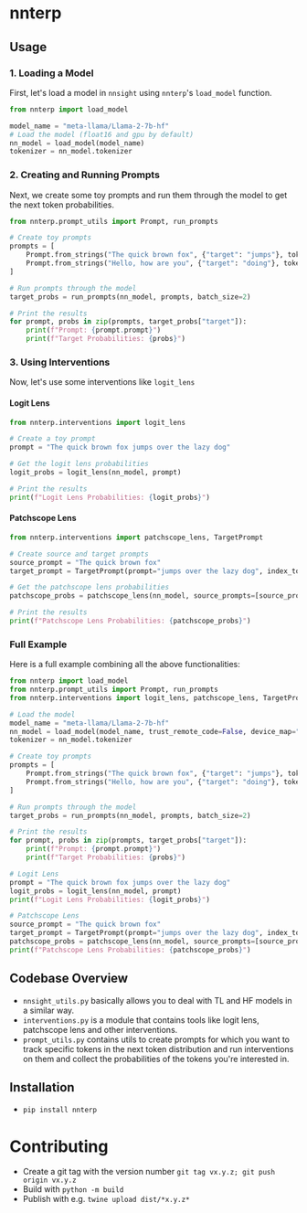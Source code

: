 # nnterp

## Usage
### 1. Loading a Model

First, let's load a model in `nnsight` using `nnterp`'s `load_model` function.

```python
from nnterp import load_model

model_name = "meta-llama/Llama-2-7b-hf"
# Load the model (float16 and gpu by default)
nn_model = load_model(model_name)
tokenizer = nn_model.tokenizer
```

### 2. Creating and Running Prompts

Next, we create some toy prompts and run them through the model to get the next token probabilities.

```python
from nnterp.prompt_utils import Prompt, run_prompts

# Create toy prompts
prompts = [
    Prompt.from_strings("The quick brown fox", {"target": "jumps"}, tokenizer),
    Prompt.from_strings("Hello, how are you", {"target": "doing"}, tokenizer)
]

# Run prompts through the model
target_probs = run_prompts(nn_model, prompts, batch_size=2)

# Print the results
for prompt, probs in zip(prompts, target_probs["target"]):
    print(f"Prompt: {prompt.prompt}")
    print(f"Target Probabilities: {probs}")
```

### 3. Using Interventions

Now, let's use some interventions like `logit_lens`

#### Logit Lens

```python
from nnterp.interventions import logit_lens

# Create a toy prompt
prompt = "The quick brown fox jumps over the lazy dog"

# Get the logit lens probabilities
logit_probs = logit_lens(nn_model, prompt)

# Print the results
print(f"Logit Lens Probabilities: {logit_probs}")
```

#### Patchscope Lens

```python
from nnterp.interventions import patchscope_lens, TargetPrompt

# Create source and target prompts
source_prompt = "The quick brown fox"
target_prompt = TargetPrompt(prompt="jumps over the lazy dog", index_to_patch=-1)

# Get the patchscope lens probabilities
patchscope_probs = patchscope_lens(nn_model, source_prompts=[source_prompt], target_patch_prompts=[target_prompt])

# Print the results
print(f"Patchscope Lens Probabilities: {patchscope_probs}")
```

### Full Example

Here is a full example combining all the above functionalities:

```python
from nnterp import load_model
from nnterp.prompt_utils import Prompt, run_prompts
from nnterp.interventions import logit_lens, patchscope_lens, TargetPrompt

# Load the model
model_name = "meta-llama/Llama-2-7b-hf"
nn_model = load_model(model_name, trust_remote_code=False, device_map="auto")
tokenizer = nn_model.tokenizer

# Create toy prompts
prompts = [
    Prompt.from_strings("The quick brown fox", {"target": "jumps"}, tokenizer),
    Prompt.from_strings("Hello, how are you", {"target": "doing"}, tokenizer)
]

# Run prompts through the model
target_probs = run_prompts(nn_model, prompts, batch_size=2)

# Print the results
for prompt, probs in zip(prompts, target_probs["target"]):
    print(f"Prompt: {prompt.prompt}")
    print(f"Target Probabilities: {probs}")

# Logit Lens
prompt = "The quick brown fox jumps over the lazy dog"
logit_probs = logit_lens(nn_model, prompt)
print(f"Logit Lens Probabilities: {logit_probs}")

# Patchscope Lens
source_prompt = "The quick brown fox"
target_prompt = TargetPrompt(prompt="jumps over the lazy dog", index_to_patch=-1)
patchscope_probs = patchscope_lens(nn_model, source_prompts=[source_prompt], target_patch_prompts=[target_prompt])
print(f"Patchscope Lens Probabilities: {patchscope_probs}")
```

## Codebase Overview
- `nnsight_utils.py` basically allows you to deal with TL and HF models in a similar way.
- `interventions.py` is a module that contains tools like logit lens, patchscope lens and other interventions.
- `prompt_utils.py` contains utils to create prompts for which you want to track specific tokens in the next token distribution and run interventions on them and collect the probabilities of the tokens you're interested in.

## Installation
- `pip install nnterp`

# Contributing
- Create a git tag with the version number `git tag vx.y.z; git push origin vx.y.z`
- Build with `python -m build`
- Publish with e.g. `twine upload dist/*x.y.z*`